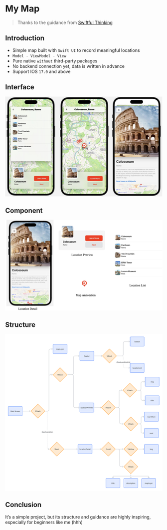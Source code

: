 # My Map

> Thanks to the guidance from [Swiftful Thinking](https://www.youtube.com/@SwiftfulThinking)



## Introduction

- Simple map built with `Swift UI` to record meaningful locations
- `Model - ViewModel - View`
- Pure native `without` third-party packages
- No backend connection yet, data is written in advance
- Support IOS `17.0` and above



## Interface

![interface](./docImg/interface.jpg)



## Component

![component](./docImg/component.jpg)



## Structure

![structure](./docImg/structure.png)



## Conclusion

It’s a simple project, but its structure and guidance are highly inspiring, especially for beginners like me (hhh)
